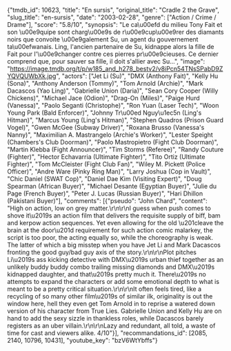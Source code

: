 {"tmdb_id": 10623, "title": "En sursis", "original_title": "Cradle 2 the Grave", "slug_title": "en-sursis", "date": "2003-02-28", "genre": ["Action / Crime / Drame"], "score": "5.8/10", "synopsis": "Le ca\u00efd du milieu Tony Fait et son \u00e9quipe sont charg\u00e9s de r\u00e9cup\u00e9rer des diamants noirs que convoite \u00e9galement Su, un agent du gouvernement ta\u00efwanais. Ling, l'ancien partenaire de Su, kidnappe alors la fille de Fait pour l'\u00e9changer contre ces pierres pr\u00e9cieuses. Ce dernier comprend que, pour sauver sa fille, il doit s'allier avec Su...", "image": "https://image.tmdb.org/t/p/w185_and_h278_bestv2/v8iPcn54TNsSPabD9ZYQVQUWbXk.jpg", "actors": ["Jet Li (Su)", "DMX (Anthony Fait)", "Kelly Hu (Sona)", "Anthony Anderson (Tommy)", "Tom Arnold (Archie)", "Mark Dacascos (Yao Ling)", "Gabrielle Union (Daria)", "Sean Cory Cooper (Willy Chickens)", "Michael Jace (Odion)", "Drag-On (Miles)", "Paige Hurd (Vanessa)", "Paolo Seganti (Christophe)", "Ron Yuan (Laser Tech)", "Woon Young Park (Bald Enforcer)", "Johnny Tr\u00ed Nguy\u1ec5n (Ling's Hitman)", "Marcus Young (Ling's Hitman)", "Stephen Quadros (Prison Guard Vogel)", "Gwen McGee (Subway Driver)", "Roxana Brusso (Vanessa's Nanny)", "Maximilian A. Mastrangelo (Archie's Worker)", "Lester Speight (Chambers's Club Doorman)", "Paolo Mastropietro (Fight Club Doorman)", "Martin Klebba (Fight Announcer)", "Tim Storms (Referee)", "Randy Couture (Fighter)", "Hector Echavarria (Ultimate Fighter)", "Tito Ortiz (Ultimate Fighter)", "Tom McCleister (Fight Club Fan)", "Wiley M. Pickett (Police Officer)", "Andre Ware (Pinky Ring Man)", "Larry Joshua (Cop in Vault)", "Chic Daniel (SWAT Cop)", "Daniel Dae Kim (Visiting Expert)", "Doug Spearman (African Buyer)", "Michael Desante (Egyptian Buyer)", "Julie du Page (French Buyer)", "Peter J. Lucas (Russian Buyer)", "Hari Dhillon (Pakistani Buyer)"], "comments": [{"pseudo": "John Chard", "content": "High on action, low on grey matter.\r\n\r\nI guess when push comes to shove it\u2019s an action film that delivers the requisite supply of biff, bam and kerpow action sequences. Yet even allowing for the old \u201cleave the brain at the door\u201d requirement for such action comic malarkey, the script is too poor, the acting equally so, while the choreography is weak. The latter of which a big misstep when you have Jet Li and Mark Dacascos fronting the good guy/bad guy axis of the story.\r\n\r\nPlot pitches Li\u2019s ass kicking detective with DMX\u2019s urban thief together as an unlikely buddy buddy combo trailing missing diamonds and DMX\u2019s kidnapped daughter, and that\u2019s pretty much it. There\u2019s no attempts to expand the characters or add some emotional depth to what is meant to be a pretty critical situation.\r\n\r\nIt often feels tired, like a recycling of so many other film\u2019s of similar ilk, originality is out the window here, hell they even get Tom Arnold in to reprise a watered down version of his character from True Lies. Gabrielle Union and Kelly Hu are on hand to add the sexy sizzle in thankless roles, while Dacascos barely registers as an uber villain.\r\n\r\nLazy and redundant, all told, a waste of time for cast and viewers alike. 4/10"}], "recommandations_id": [2085, 2140, 10796, 10431], "youtube_key": "bzV6WtYbffs"}